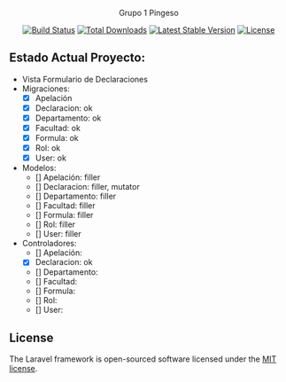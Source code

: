<p align="center">Grupo 1 Pingeso</p>

<p align="center">
<a href="https://travis-ci.org/laravel/framework"><img src="https://travis-ci.org/laravel/framework.svg" alt="Build Status"></a>
<a href="https://packagist.org/packages/laravel/framework"><img src="https://poser.pugx.org/laravel/framework/d/total.svg" alt="Total Downloads"></a>
<a href="https://packagist.org/packages/laravel/framework"><img src="https://poser.pugx.org/laravel/framework/v/stable.svg" alt="Latest Stable Version"></a>
<a href="https://packagist.org/packages/laravel/framework"><img src="https://poser.pugx.org/laravel/framework/license.svg" alt="License"></a>
</p>

## Estado Actual Proyecto:
- Vista Formulario de Declaraciones
- Migraciones:
    - [x] Apelación
    - [x] Declaracion: ok
    - [x] Departamento: ok
    - [x] Facultad: ok
    - [x] Formula: ok
    - [x] Rol: ok
    - [x] User: ok
- Modelos:
    - [] Apelación: filler
    - [] Declaracion: filler, mutator
    - [] Departamento: filler
    - [] Facultad: filler
    - [] Formula: filler
    - [] Rol: filler
    - [] User: filler
- Controladores: 
    - [] Apelación: 
    - [x] Declaracion: ok
    - [] Departamento: 
    - [] Facultad: 
    - [] Formula: 
    - [] Rol: 
    - [] User: 

    

## License

The Laravel framework is open-sourced software licensed under the [MIT license](https://opensource.org/licenses/MIT).
